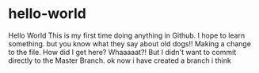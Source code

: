 # hello-world
Hello World
This is my first time doing anything in Github. I hope to learn something.
but you know what they say about old dogs!!
Making a change to the file.
How did I get here?
Whaaaaat?!
But I didn't want to commit directly to the Master Branch.
ok now i have created a branch i think

